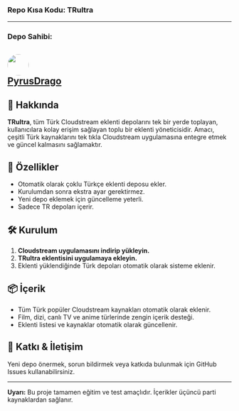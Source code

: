 ### Repo Kısa Kodu: TRultra

---

### Depo Sahibi:
[<img src='https://github.com/PyrusDrago.png' width='48' height='48' style='border-radius:50%;'>](https://github.com/PyrusDrago)  
[PyrusDrago](https://github.com/PyrusDrago)
---

## 📝 Hakkında

**TRultra**, tüm Türk Cloudstream eklenti depolarını tek bir yerde toplayan, kullanıcılara kolay erişim sağlayan toplu bir eklenti yöneticisidir. Amacı, çeşitli Türk kaynaklarını tek tıkla Cloudstream uygulamasına entegre etmek ve güncel kalmasını sağlamaktır.

## 🚀 Özellikler

- Otomatik olarak çoklu Türkçe eklenti deposu ekler.
- Kurulumdan sonra ekstra ayar gerektirmez.
- Yeni depo eklemek için güncelleme yeterli.
- Sadece TR depoları içerir.

## 🛠️ Kurulum

1. **Cloudstream uygulamasını indirip yükleyin.**
2. **TRultra eklentisini uygulamaya ekleyin.**
3. Eklenti yüklendiğinde Türk depoları otomatik olarak sisteme eklenir.

## 📦 İçerik

- Tüm Türk popüler Cloudstream kaynakları otomatik olarak eklenir.
- Film, dizi, canlı TV ve anime türlerinde zengin içerik desteği.
- Eklenti listesi ve kaynaklar otomatik olarak güncellenir.

## 📢 Katkı & İletişim

Yeni depo önermek, sorun bildirmek veya katkıda bulunmak için GitHub Issues kullanabilirsiniz.

---

**Uyarı:** Bu proje tamamen eğitim ve test amaçlıdır. İçerikler üçüncü parti kaynaklardan sağlanır.
